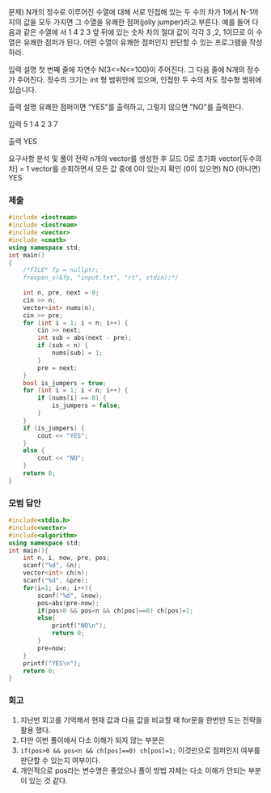 문제)
N개의 정수로 이루어진 수열에 대해 서로 인접해 있는 두 수의 차가 1에서 N-1까지의 값을
모두 가지면 그 수열을 유쾌한 점퍼(jolly jumper)라고 부른다. 예를 들어 다음과 같은 수열에
서 1 4 2 3 앞 뒤에 있는 숫자 차의 절대 값이 각각 3 ,2, 1이므로 이 수열은 유쾌한 점퍼가
된다. 어떤 수열이 유쾌한 점퍼인지 판단할 수 있는 프로그램을 작성하라.

입력 설명
첫 번째 줄에 자연수 N(3<=N<=100)이 주어진다.
그 다음 줄에 N개의 정수가 주어진다. 정수의 크기는 int 형 범위안에 있으며, 인접한 두 수의
차도 정수형 범위에 있습니다.

출력 설명
유쾌한 점퍼이면 “YES"를 출력하고, 그렇지 않으면 ”NO"를 출력한다.

입력
5
1 4 2 3 7

출력
YES

요구사항 분석 및 풀이 전략
n개의 vector를 생성한 후 모드 0로 초기화
vector[두수의 차] = 1
vector를 순회하면서 모든 값 중에 0이 있는지 확인
(0이 있으면) NO
(아니면) YES

### 제출
``` Cpp
#include <iostream> 
#include <iostream> 
#include <vector>
#include <cmath>
using namespace std;
int main()
{
    /*FILE* fp = nullptr;
    freopen_s(&fp, "input.txt", "rt", stdin);*/
    
    int n, pre, next = 0;
    cin >> n;
    vector<int> nums(n);
    cin >> pre;
    for (int i = 1; i < n; i++) {
        cin >> next;
        int sub = abs(next - pre);
        if (sub < n) {
            nums[sub] = 1;
        }
        pre = next;
    }
    bool is_jumpers = true;
    for (int i = 1; i < n; i++) {
        if (nums[i] == 0) {
            is_jumpers = false;
        }
    }
    if (is_jumpers) {
        cout << "YES";
    }
    else {
        cout << "NO";
    }
    return 0;
}
```

### 모범 답안

``` Cpp
#include<stdio.h>
#include<vector>
#include<algorithm>
using namespace std;
int main(){
    int n, i, now, pre, pos;
    scanf("%d", &n);
    vector<int> ch(n);
    scanf("%d", &pre);
    for(i=1; i<n; i++){
        scanf("%d", &now);
        pos=abs(pre-now);
        if(pos>0 && pos<n && ch[pos]==0) ch[pos]=1;
        else{
            printf("NO\n");
            return 0;
        }
        pre=now;
    }
    printf("YES\n");
    return 0;
}
```

### 회고

1. 지난번 회고를 기억해서 현재 값과 다음 값을 비교할 때 for문을 한번만 도는 전략을 활용 했다.
2. 다만 이번 풀이에서 다소 이해가 되지 않는 부분은 
3. `if(pos>0 && pos<n && ch[pos]==0) ch[pos]=1;` 이것만으로 점퍼인지 여부를 판단할 수 있는지 여부이다.
4. 개인적으로 pos라는 변수명은 좋았으나 풀이 방법 자체는 다소 이해가 안되는 부분이 있는 것 같다.